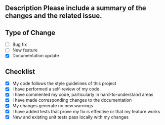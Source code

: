 ## Description Please include a summary of the changes and the related issue.  
## Type of Change 
- [ ] Bug fix
- [ ] New feature
- [x] Documentation update
## Checklist 
- [x] My code follows the style guidelines of this project 
- [x] I have performed a self-review of my code
- [x] I have commented my code, particularly in hard-to-understand areas
- [x] I have made corresponding changes to the documentation
- [x] My changes generate no new warnings
- [x] I have added tests that prove my fix is effective or that my feature works
- [x] New and existing unit tests pass locally with my changes 
